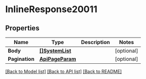 # InlineResponse20011

## Properties

Name | Type | Description | Notes
------------ | ------------- | ------------- | -------------
**Body** | [**[]SystemList**](SystemList.md) |  | [optional] 
**Pagination** | [**ApiPageParam**](APIPageParam.md) |  | [optional] 

[[Back to Model list]](../README.md#documentation-for-models) [[Back to API list]](../README.md#documentation-for-api-endpoints) [[Back to README]](../README.md)


